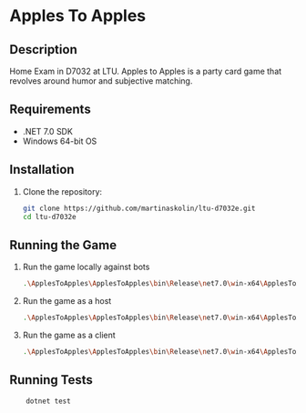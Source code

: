 # Apples To Apples

## Description
Home Exam in D7032 at LTU. Apples to Apples is a party card game that revolves around humor and subjective matching.

## Requirements
- .NET 7.0 SDK
- Windows 64-bit OS

## Installation
1. Clone the repository:
    ```sh
    git clone https://github.com/martinaskolin/ltu-d7032e.git
    cd ltu-d7032e
    ```

## Running the Game
1. Run the game locally against bots
    ```sh
    .\ApplesToApples\ApplesToApples\bin\Release\net7.0\win-x64\ApplesToApples.exe
    ```
2. Run the game as a host
    ```sh
    .\ApplesToApples\ApplesToApples\bin\Release\net7.0\win-x64\ApplesToApples.exe [Number of Player]
    ```

2. Run the game as a client
    ```sh
    .\ApplesToApples\ApplesToApples\bin\Release\net7.0\win-x64\ApplesToApples.exe [ipaddress (localhost)]
    ```

## Running Tests
```sh
    dotnet test
```
